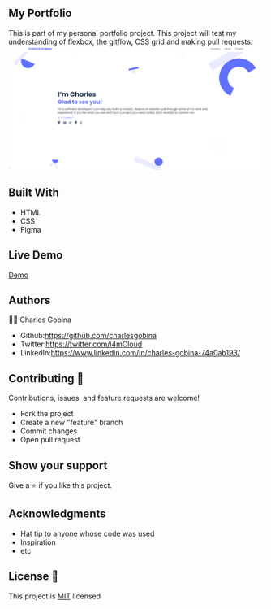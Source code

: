## My Portfolio 
This is part of my personal portfolio project. This project will test my understanding of flexbox, the gitflow, CSS grid and making pull requests.
![Portfolio Homepage](assets/images/portfolio.png)

## Built With
* HTML
* CSS
* Figma

## Live Demo
[Demo](https://charlesgobina.github.io/my-portfolio/)

## Authors
:student: Charles Gobina 
* Github:https://github.com/charlesgobina 
* Twitter:https://twitter.com/i4mCloud
* LinkedIn:https://www.linkedin.com/in/charles-gobina-74a0ab193/

## Contributing :handshake:
Contributions, issues, and feature requests are welcome!
* Fork the project
* Create a new "feature" branch
* Commit changes
* Open pull request

## Show your support
Give a 	:star: if you like this project.

## Acknowledgments
* Hat tip to anyone whose code was used
* Inspiration
* etc

## License :memo:
This project is [MIT](https://github.com/microverseinc/readme-template/blob/master/MIT.md) licensed
 
